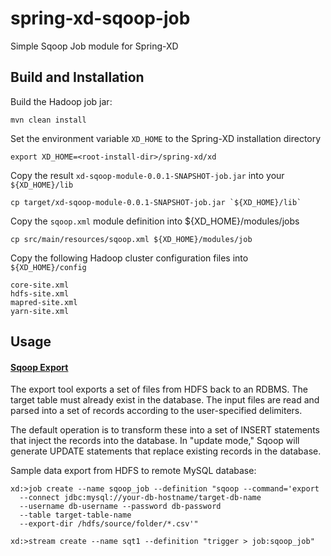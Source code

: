 spring-xd-sqoop-job
===================

Simple Sqoop Job module for Spring-XD

## Build and Installation

Build the Hadoop job jar:

	mvn clean install

Set the environment variable `XD_HOME` to the Spring-XD installation directory

	export XD_HOME=<root-install-dir>/spring-xd/xd
	
Copy the result `xd-sqoop-module-0.0.1-SNAPSHOT-job.jar` into your `${XD_HOME}/lib`	
	
	cp target/xd-sqoop-module-0.0.1-SNAPSHOT-job.jar `${XD_HOME}/lib`

Copy the `sqoop.xml` module definition into ${XD_HOME}/modules/jobs	
	
	cp src/main/resources/sqoop.xml ${XD_HOME}/modules/job

Copy the following Hadoop cluster configuration files into `${XD_HOME}/config`
	
	core-site.xml
	hdfs-site.xml
	mapred-site.xml
	yarn-site.xml

## Usage

#### [Sqoop Export][]
The export tool exports a set of files from HDFS back to an RDBMS. The target table must already exist in the database. The input files are read and parsed into a set of records according to the user-specified delimiters.

The default operation is to transform these into a set of INSERT statements that inject the records into the database. In "update mode," Sqoop will generate UPDATE statements that replace existing records in the database.


Sample data export from HDFS to remote MySQL database:

	xd:>job create --name sqoop_job --definition "sqoop --command='export 
	  --connect jdbc:mysql://your-db-hostname/target-db-name
	  --username db-username --password db-password 
	  --table target-table-name 
	  --export-dir /hdfs/source/folder/*.csv'"
	
	xd:>stream create --name sqt1 --definition "trigger > job:sqoop_job"
  
  
  
  
[Sqoop Export]: http://sqoop.apache.org/docs/1.4.2/SqoopUserGuide.html#_literal_sqoop_export_literal

